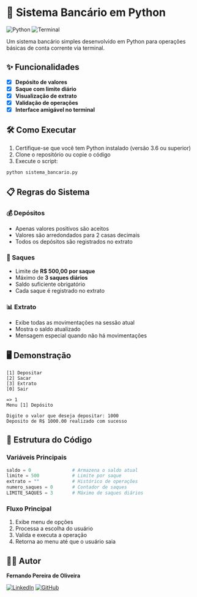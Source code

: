 # 🏦 Sistema Bancário em Python

![Python](https://img.shields.io/badge/Python-3776AB?style=for-the-badge&logo=python&logoColor=white)
![Terminal](https://img.shields.io/badge/Terminal-4D4D4D?style=for-the-badge&logo=windows-terminal&logoColor=white)

Um sistema bancário simples desenvolvido em Python para operações básicas de conta corrente via terminal.

## ✨ Funcionalidades

- [x] **Depósito de valores**
- [x] **Saque com limite diário**
- [x] **Visualização de extrato**
- [x] **Validação de operações**
- [x] **Interface amigável no terminal**

## 🛠️ Como Executar

1. Certifique-se que você tem Python instalado (versão 3.6 ou superior)
2. Clone o repositório ou copie o código
3. Execute o script:

```bash
python sistema_bancario.py
```

## 📋 Regras do Sistema

### 💰 Depósitos
- Apenas valores positivos são aceitos
- Valores são arredondados para 2 casas decimais
- Todos os depósitos são registrados no extrato

### 💸 Saques
- Limite de **R$ 500,00 por saque**
- Máximo de **3 saques diários**
- Saldo suficiente obrigatório
- Cada saque é registrado no extrato

### 📊 Extrato
- Exibe todas as movimentações na sessão atual
- Mostra o saldo atualizado
- Mensagem especial quando não há movimentações

## 🖥️ Demonstração

```plaintext
[1] Depositar
[2] Sacar
[3] Extrato
[0] Sair

=> 1
Menu [1] Depósito

Digite o valor que deseja depositar: 1000
Deposito de R$ 1000.00 realizado com sucesso
```

## 🧠 Estrutura do Código

### Variáveis Principais
```python
saldo = 0               # Armazena o saldo atual
limite = 500            # Limite por saque
extrato = ""            # Histórico de operações
numero_saques = 0       # Contador de saques
LIMITE_SAQUES = 3       # Máximo de saques diários
```

### Fluxo Principal
1. Exibe menu de opções
2. Processa a escolha do usuário
3. Valida e executa a operação
4. Retorna ao menu até que o usuário saia

## 👨‍💻 Autor

**Fernando Pereira de Oliveira**  

[![LinkedIn](https://img.shields.io/badge/LinkedIn-0077B5?style=for-the-badge&logo=linkedin&logoColor=white)](https://www.linkedin.com/in/fernando-oliveira-612963245/)
[![GitHub](https://img.shields.io/badge/GitHub-100000?style=for-the-badge&logo=github&logoColor=white)](https://github.com/oliveira-fp)
